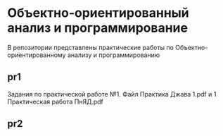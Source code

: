 # Объектно-ориентированный анализ и программирование

В репозитории представлены практические работы по Объектно-ориентированному анализу и программированию

## pr1

Задания по практической работе №1. Файл Практика Джава 1.pdf и 1 Практическая работа ПнЯД.pdf

## pr2
